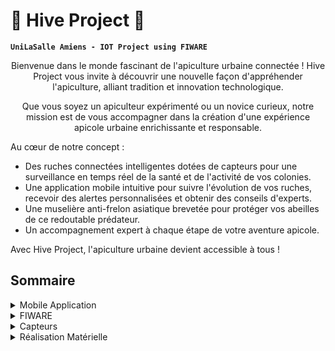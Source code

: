 # 🍯 Hive Project 🐝

**`UniLaSalle Amiens - IOT Project using FIWARE`**
<p align="center"> 
Bienvenue dans le monde fascinant de l'apiculture urbaine connectée !
Hive Project vous invite à découvrir une nouvelle façon d'appréhender l'apiculture, alliant tradition et innovation technologique.
</p>

<p align="center"> 
Que vous soyez un apiculteur expérimenté ou un novice curieux, notre mission est de vous accompagner dans la création d'une expérience apicole urbaine enrichissante et responsable.
</p>
Au cœur de notre concept :

  - Des ruches connectées intelligentes dotées de capteurs pour une surveillance en temps réel de la santé et de l'activité de vos colonies.
  - Une application mobile intuitive pour suivre l'évolution de vos ruches, recevoir des alertes personnalisées et obtenir des conseils d'experts.
  - Une muselière anti-frelon asiatique brevetée pour protéger vos abeilles de ce redoutable prédateur.
  - Un accompagnement expert à chaque étape de votre aventure apicole.

Avec Hive Project, l'apiculture urbaine devient accessible à tous !  

## Sommaire

<details>
  <summary>Mobile Application</summary>

L'application est basée sur le framework [Ionic](https://ionicframework.com/) utilisé comme support aux Frameworks Javascripts pour convertir une application web en application Mobile Cross Plateform. Dans notre cas, nous avons décidé d'utilisé [VueJS](https://vuejs.org/).

### 1. NodeJS

Nous utiliserons plus tard l'outil `npm`, nous allons l'installer ou vérifier sa présence via [NodeJS](https://nodejs.org/en).  
  
```bash
node -v
```

  ou  

```bash
node --version
```

Si une version apparait vous pouvez passez à la partie suivante.  
Dans le cas contraire, installez NodeJS en téléchargeant l'instaleur depuis le site de [NodeJS](https://nodejs.org/en).  
  
### 2. Ionic

Nous allons tout d'abord vérifier la présence de [Ionic](https://ionicframework.com/) sur le système.  

  ```bash
node -v
```

  ou  

```bash
node --version
```

Si [Ionic](https://ionicframework.com/) n'est pas présent sur votre machine, vous pouvez executer l'installer avec la commande suivante:

```bash
npm i -g @ionic/cli
```

### 3. VueJS

[VueJS](https://vuejs.org/) est présent directement dans [NodeJS](https://nodejs.org/en) à partir de la version 18.3.  

### 4.  Git clone

Pour récupérer le code de l'application, vous devez ouvrir un terminal à l'endroit où vous souhaitez avoir le code et exécuté la commande suivante:  

```bash
git clone <URL>
```

Par la suite, vous pouvez allez dans votre projet via `cd`, vous pouvez maintenant accéder au code de l'application.  
Vous pouvez installer les différentes dépendances suplémentaire avec:

```bash
npm install
```

Pour executer l'application web en Localhost, utilisez:  

```bash
ionic serve
```

⚠️ Ne pas oubliez d'inspecter l'élément pour obtenir un visuel similaire à un téléphone.

</details>

<details>
  <summary>FIWARE</summary>
  This is the content that will be hidden initially.
</details>

<details>
  <summary>Capteurs</summary>
  This is the content that will be hidden initially.
</details>

<details>
  <summary>Réalisation Matérielle</summary>
  Notre maquette de ruche est une réalisation combinant la découpe laser et l'impression 3D pour créer une structure fonctionnelle et esthétique. Cette ruche est composée de trois parties distinctes, chacune     
  conçue pour optimiser la gestion et la protection de la colonie d'abeilles.  
  
  ### 1. La Partie Vitale de la Ruche  

  La première section est la partie essentielle de la ruche, où se déroule la majorité de l'activité vitale. Cette zone est spécialement conçue pour permettre aux abeilles d'entrer et de sortir librement. À     
  l'intérieur, la reine dispose de cellules créées par les abeilles ouvrières pour pondre ses œufs. Cette partie est cruciale pour la croissance et le développement de la colonie, car elle constitue le cœur de 
  la ruche où se déroulent les cycles de vie des abeilles.  

  ### 2. Le Cadre de Récolte  

  La deuxième section est un cadre additionnel que l'on peut ajouter à la structure principale. Ce cadre est destiné à accueillir des cadres supplémentaires que les abeilles rempliront de miel. Grâce à une 
  grille spéciale, la reine ne peut pas accéder à cette section pour y pondre, ce qui permet de maintenir cette zone exclusivement dédiée à la production de miel. Cela facilite grandement la récolte du miel sans 
  perturber la colonie ou compromettre les œufs de la reine.  

<iframe src="https://skfb.ly/oVwTL" width="200px" height="200px"></iframe>


  ⚠️ Chaque colonie d'abeilles étant unique, il est possible d'ajouter plusieurs cadres de récolte si la colonie se développe. Cette modularité permet d'adapter la ruche à la taille et aux besoins de chaque 
  colonie, assurant ainsi une gestion optimale et flexible de l'espace de production de miel.  

  ### 3. Le Couvercle de Protection  

  Pour compléter la structure, nous avons conçu un couvercle robuste permettant de fermer la ruche efficacement et de la protéger des prédateurs. Ce couvercle est une composante essentielle pour assurer la 
  sécurité de la colonie, en offrant une barrière contre les intempéries et les attaques potentielles.  

  ### Sécurité Contre les Frelons Asiatiques  

  Pour répondre à la menace des frelons asiatiques, nous avons également développé une sorte de muselière à placer à l'entrée de la ruche. Cet accessoire innovant est spécialement conçu pour empêcher les frelons 
  d'accéder à l'intérieur de la ruche tout en permettant aux abeilles de continuer à entrer et sortir librement. Cette protection supplémentaire est cruciale pour la préservation des colonies face à ce prédateur 
  agressif.  

  
</details>
